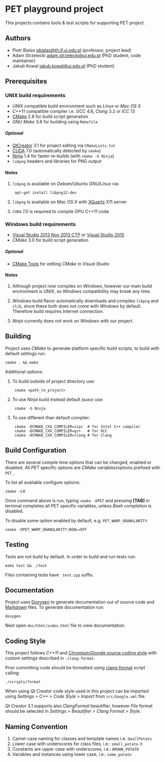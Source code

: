 PET playground project
======================

This projects contains tools & test scripts for supporting PET project.

Authors
-------

* Piotr Bialas <pbialas@th.if.uj.edu.pl> (professor, project lead)
* Adam Strzelecki <adam.strzelecki@uj.edu.pl> (PhD student, code maintainer)
* Jakub Kowal <jakub.kowal@uj.edu.pl> (PhD student)

Prerequisites
-------------

### UNIX build requirements

* UNIX compatible build environment such as *Linux* or *Mac OS X*
* *C++11* compatible compiler i.e. *GCC* 4.6, *Clang* 3.2 or *ICC* 13
* [CMake][cmake] 2.8 for build script generation
* *GNU Make* 3.8 for building using `Makefile`

[cmake]: http://www.cmake.org

##### Optional

* [QtCreator][qtcreator] 3.1 for project editing via `CMakeLists.txt`
* [CUDA][cuda] 7.0 (automatically detected by `cmake`)
* [Ninja][ninja] 1.4 for faster re-builds (with `cmake -G Ninja`)
* `libpng` headers and libraries for PNG output

[qtcreator]: http://qt-project.org/downloads
[cuda]: https://developer.nvidia.com/cuda-downloads
[ninja]: http://martine.github.io/ninja/
[libpng]: http://libpng.sourceforge.net

#### Notes

1. `libpng` is available on *Debian/Ubuntu GNU/Linux* via:

		apt-get install libpng12-dev

2. `libpng` is available on *Mac OS X* with [XQuartz][xquartz] X11 server

[xquartz]: http://xquartz.macosforge.org

3. `CUDA` 7.0 is required to compile GPU C++11 code

### Windows build requirements

[vs2013]: http://www.microsoft.com/en-us/download/details.aspx?id=41151
[vs2015]: http://www.visualstudio.com/en-us/downloads/visual-studio-2015-downloads-vs

* [Visual Studio 2013 Nov 2013 CTP][vs2013] or [Visual Studio 2015][vs2015]
* *CMake* 3.0 for build script generation

##### Optional

* [CMake Tools][cmaketools] for editing *CMake* in *Visual Studio*

[cmaketools]: http://cmaketools.codeplex.com

#### Notes

1. Although project now compiles on *Windows*, however our main build
   environment is UNIX, so *Windows* compatibility may break any time.

2. *Windows* build flavor automatically downloads and compiles `libpng` and
   `zlib`, since these both does not come with *Windows* by default. Therefore
   build requires Internet connection.

3. *Ninja* currently does not work on *Windows* with our project.

Building
--------

Project uses *CMake* to generate platform specific build scripts, to build with
default settings run:

	cmake . && make

Additional options:

1. To build outside of project directory use:

		cmake <path_to_project>

2. To use *Ninja* build instead default (`make`) use:

		cmake -G Ninja

3. To use different than default compiler:

		cmake -DCMAKE_CXX_COMPILER=icpc  # for Intel C++ compiler
		cmake -DCMAKE_CXX_COMPILER=g++   # for GCC
		cmake -DCMAKE_CXX_COMPILER=clang # for Clang

Build Configuration
-------------------

There are several compile time options that can be changed, enabled or
disabled. All *PET* specific options are *CMake* variables/options prefixed
with `PET_`.

To list all available configure options:

	cmake -LH

Once command above is run, typing `cmake -DPET` and pressing **[TAB]** in
terminal completes all PET specific variables, unless *Bash* completion is
disabled.

To disable some option enabled by default, e.g. `PET_WARP_GRANULARITY`:

	cmake -DPET_WARP_GRANULARITY:BOOL=OFF

Testing
-------

Tests are not build by default. In order to build and run tests run:

	make test && ./test

Files containing tests have `_test.cpp` suffix.

Documentation
-------------

[doxygen]: http://www.doxygen.org/
[markdown]: http://daringfireball.net/projects/markdown/

Project uses [Doxygen][doxygen] to generate documentation out of source code
and [Markdown][markdown] files. To generate documentation run:

	doxygen

Next open `doc/html/index.html` file to view documentation.

Coding Style
------------

[style]: http://dev.chromium.org/developers/coding-style
[clang-format]: http://clang.llvm.org/docs/ClangFormat.html

This project follows *C++11* and [Chromium/Google source coding style][style]
with custom settings described in `.clang-format`.

Prior committing code should be formatted using [clang-format][clang-format]
script calling:

	./scripts/format

When using *Qt Creator* code style used in this project can be imported using
*Settings > C++ > Code Style > Import* from `src/Google.xml` file.

*Qt Creator* 3.1 supports also *ClangFormat* beautifier, however *File* format
should be selected in *Settings > Beautifier > Clang Format > Style*.

Naming Convention
-----------------

1. Camel-case naming for classes and template names i.e. `SmallPotato`
2. Lower case with underscores for class files, i.e.: `small_potato.h`
3. Constants are upper case with underscores, i.e.: `BROWN_POTATO`
4. Variables and instances using lower case, i.e.: `some_potato`